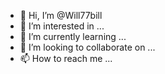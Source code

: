 - 👋 Hi, I’m @Will77bill
- 👀 I’m interested in ...
- 🌱 I’m currently learning ...
- 💞️ I’m looking to collaborate on ...
- 📫 How to reach me ...

<!---
Will77bill/Will77bill is a ✨ special ✨ repository because its `README.md` (this file) appears on your GitHub profile.
You can click the Preview link to take a look at your changes.
--->
